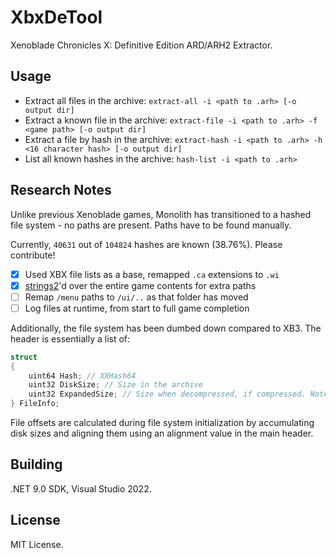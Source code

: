 # XbxDeTool

Xenoblade Chronicles X: Definitive Edition ARD/ARH2 Extractor.

## Usage

* Extract all files in the archive: `extract-all -i <path to .arh> [-o output dir]`
* Extract a known file in the archive: `extract-file -i <path to .arh> -f <game path> [-o output dir]`
* Extract a file by hash in the archive: `extract-hash -i <path to .arh> -h <16 character hash> [-o output dir]`
* List all known hashes in the archive: `hash-list -i <path to .arh>`

## Research Notes

Unlike previous Xenoblade games, Monolith has transitioned to a hashed file system - no paths are present. Paths have to be found manually.

Currently, `40631` out of `104824` hashes are known (38.76%). Please contribute!

* [x] Used XBX file lists as a base, remapped `.ca` extensions to `.wi`
* [x] [strings2](https://github.com/glmcdona/strings2)'d over the entire game contents for extra paths
* [ ] Remap `/menu` paths to `/ui/..` as that folder has moved
* [ ] Log files at runtime, from start to full game completion

Additionally, the file system has been dumbed down compared to XB3. The header is essentially a list of:

```c
struct
{
    uint64 Hash; // XXHash64
    uint32 DiskSize; // Size in the archive
    uint32 ExpandedSize; // Size when decompressed, if compressed. Note that even if this isn't set, the file may still be wrapped in a 'Xbc1' header.
} FileInfo;
```

File offsets are calculated during file system initialization by accumulating disk sizes and aligning them using an alignment value in the main header.

## Building

.NET 9.0 SDK, Visual Studio 2022.

## License

MIT License.

